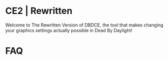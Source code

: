 # CE2 | Rewritten
Welcome to The Rewritten Version of DBDCE, the tool that makes changing your graphics settings actually possible in Dead By Daylight!

# FAQ

